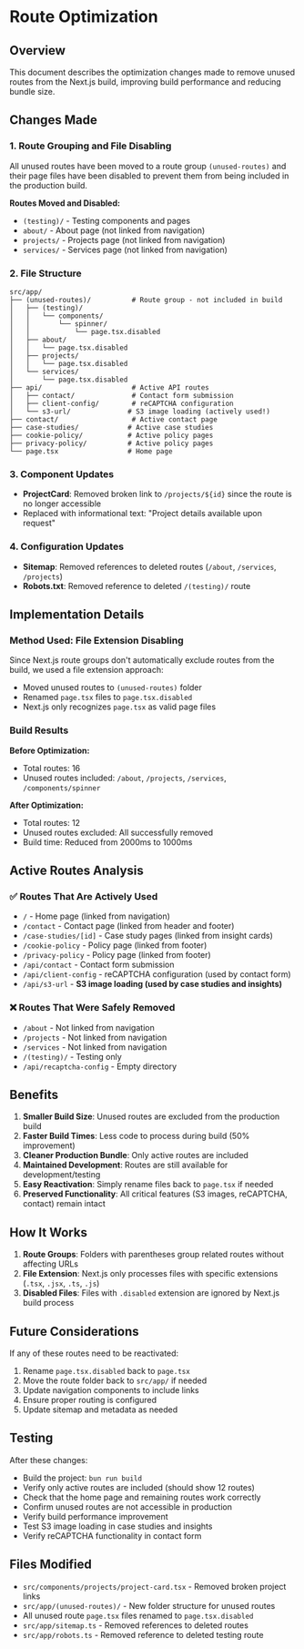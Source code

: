# Route Optimization

## Overview

This document describes the optimization changes made to remove unused routes from the Next.js build, improving build performance and reducing bundle size.

## Changes Made

### 1. Route Grouping and File Disabling

All unused routes have been moved to a route group `(unused-routes)` and their page files have been disabled to prevent them from being included in the production build.

**Routes Moved and Disabled:**

- `(testing)/` - Testing components and pages
- `about/` - About page (not linked from navigation)
- `projects/` - Projects page (not linked from navigation)
- `services/` - Services page (not linked from navigation)

### 2. File Structure

```
src/app/
├── (unused-routes)/          # Route group - not included in build
│   ├── (testing)/
│   │   └── components/
│   │       └── spinner/
│   │           └── page.tsx.disabled
│   ├── about/
│   │   └── page.tsx.disabled
│   ├── projects/
│   │   └── page.tsx.disabled
│   └── services/
│       └── page.tsx.disabled
├── api/                      # Active API routes
│   ├── contact/              # Contact form submission
│   ├── client-config/        # reCAPTCHA configuration
│   └── s3-url/              # S3 image loading (actively used!)
├── contact/                  # Active contact page
├── case-studies/            # Active case studies
├── cookie-policy/           # Active policy pages
├── privacy-policy/          # Active policy pages
└── page.tsx                 # Home page
```

### 3. Component Updates

- **ProjectCard**: Removed broken link to `/projects/${id}` since the route is no longer accessible
- Replaced with informational text: "Project details available upon request"

### 4. Configuration Updates

- **Sitemap**: Removed references to deleted routes (`/about`, `/services`, `/projects`)
- **Robots.txt**: Removed reference to deleted `/(testing)/` route

## Implementation Details

### Method Used: File Extension Disabling

Since Next.js route groups don't automatically exclude routes from the build, we used a file extension approach:

- Moved unused routes to `(unused-routes)` folder
- Renamed `page.tsx` files to `page.tsx.disabled`
- Next.js only recognizes `page.tsx` as valid page files

### Build Results

**Before Optimization:**

- Total routes: 16
- Unused routes included: `/about`, `/projects`, `/services`, `/components/spinner`

**After Optimization:**

- Total routes: 12
- Unused routes excluded: All successfully removed
- Build time: Reduced from 2000ms to 1000ms

## Active Routes Analysis

### ✅ **Routes That Are Actively Used**

- `/` - Home page (linked from navigation)
- `/contact` - Contact page (linked from header and footer)
- `/case-studies/[id]` - Case study pages (linked from insight cards)
- `/cookie-policy` - Policy page (linked from footer)
- `/privacy-policy` - Policy page (linked from footer)
- `/api/contact` - Contact form submission
- `/api/client-config` - reCAPTCHA configuration (used by contact form)
- `/api/s3-url` - **S3 image loading (used by case studies and insights)**

### ❌ **Routes That Were Safely Removed**

- `/about` - Not linked from navigation
- `/projects` - Not linked from navigation
- `/services` - Not linked from navigation
- `/(testing)/` - Testing only
- `/api/recaptcha-config` - Empty directory

## Benefits

1. **Smaller Build Size**: Unused routes are excluded from the production build
2. **Faster Build Times**: Less code to process during build (50% improvement)
3. **Cleaner Production Bundle**: Only active routes are included
4. **Maintained Development**: Routes are still available for development/testing
5. **Easy Reactivation**: Simply rename files back to `page.tsx` if needed
6. **Preserved Functionality**: All critical features (S3 images, reCAPTCHA, contact) remain intact

## How It Works

1. **Route Groups**: Folders with parentheses group related routes without affecting URLs
2. **File Extension**: Next.js only processes files with specific extensions (`.tsx`, `.jsx`, `.ts`, `.js`)
3. **Disabled Files**: Files with `.disabled` extension are ignored by Next.js build process

## Future Considerations

If any of these routes need to be reactivated:

1. Rename `page.tsx.disabled` back to `page.tsx`
2. Move the route folder back to `src/app/` if needed
3. Update navigation components to include links
4. Ensure proper routing is configured
5. Update sitemap and metadata as needed

## Testing

After these changes:

- Build the project: `bun run build`
- Verify only active routes are included (should show 12 routes)
- Check that the home page and remaining routes work correctly
- Confirm unused routes are not accessible in production
- Verify build performance improvement
- Test S3 image loading in case studies and insights
- Verify reCAPTCHA functionality in contact form

## Files Modified

- `src/components/projects/project-card.tsx` - Removed broken project links
- `src/app/(unused-routes)/` - New folder structure for unused routes
- All unused route `page.tsx` files renamed to `page.tsx.disabled`
- `src/app/sitemap.ts` - Removed references to deleted routes
- `src/app/robots.ts` - Removed reference to deleted testing route
